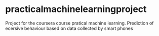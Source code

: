 # practicalmachinelearningproject
Project for the coursera course pratical machine learning.
Prediction of ecersive behaviour based on data collected by smart phones

